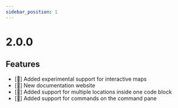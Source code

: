 ```yaml
---
sidebar_position: 1
---
```


# 2.0.0

## Features

- [🚀] Added experimental support for interactive maps
- [🚀] New documentation website
- [🚀] Added support for multiple locations inside one code block
- [🚀] Added support for commands on the command pane
